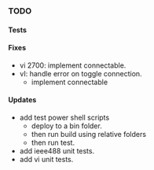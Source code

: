 ### TODO

#### Tests


#### Fixes
* vi 2700: implement connectable.
* vI: handle error on toggle connection. 
	* implement connectable

#### Updates
* add test power shell scripts
	* deploy to a bin folder.
	* then run build using relative folders
	* then run test.
* add ieee488 unit tests.
* add vi unit tests.

	
	

	
